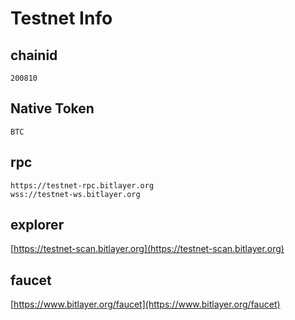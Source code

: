 # Testnet Info

## chainid
```
200810
```

## Native Token
```
BTC
```

## rpc

```
https://testnet-rpc.bitlayer.org
wss://testnet-ws.bitlayer.org
```

## explorer

[https://testnet-scan.bitlayer.org](https://testnet-scan.bitlayer.org)

## faucet

[https://www.bitlayer.org/faucet](https://www.bitlayer.org/faucet)
